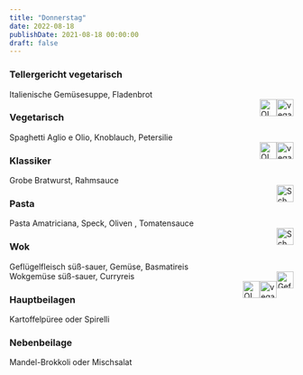 ```yaml
---
title: "Donnerstag"
date: 2022-08-18
publishDate: 2021-08-18 00:00:00
draft: false
---
```

### Tellergericht vegetarisch  
<div class="flex-container">
<div>Italienische Gemüsesuppe, Fladenbrot</div><div margin-left="auto"><img loading="lazy" src="../images/vegan.png" style="float:right;" alt="vegan.png" height=30px><img loading="lazy" src="../images/OLV.png" style="float:right;" alt="OLV.png" height=30px></div></div>

### Vegetarisch  
<div class="flex-container">
<div>Spaghetti Aglio e Olio, Knoblauch, Petersilie</div><div margin-left="auto"><img loading="lazy" src="../images/vegan.png" style="float:right;" alt="vegan.png" height=30px><img loading="lazy" src="../images/OLV.png" style="float:right;" alt="OLV.png" height=30px></div></div>

### Klassiker  
<div class="flex-container">
<div>Grobe Bratwurst, Rahmsauce</div><div margin-left="auto"><img loading="lazy" src="../images/Schwein.png" style="float:right;" alt="Schwein.png" height=30px></div></div>

### Pasta  
<div class="flex-container">
<div>Pasta Amatriciana, Speck, Oliven , Tomatensauce</div><div margin-left="auto"><img loading="lazy" src="../images/Schwein.png" style="float:right;" alt="Schwein.png" height=30px></div></div>

### Wok  
<div class="flex-container">
<div>Geflügelfleisch süß-sauer, Gemüse, Basmatireis</div><div margin-left="auto"><img loading="lazy" src="../images/Geflügel.png" style="float:right;" alt="Geflügel.png" height=30px></div></div><div class="flex-container">
<div>Wokgemüse süß-sauer, Curryreis</div><div margin-left="auto"><img loading="lazy" src="../images/vegan.png" style="float:right;" alt="vegan.png" height=30px><img loading="lazy" src="../images/OLV.png" style="float:right;" alt="OLV.png" height=30px></div></div>

### Hauptbeilagen  
<div class="flex-container">
<div>Kartoffelpüree oder Spirelli </div><div margin-left="auto"></div></div>

### Nebenbeilage  
<div class="flex-container">
<div>Mandel-Brokkoli oder Mischsalat </div><div margin-left="auto"></div></div>

